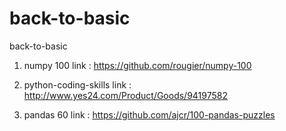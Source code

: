 # back-to-basic
back-to-basic

01. numpy 100
link : https://github.com/rougier/numpy-100


02. python-coding-skills
link : http://www.yes24.com/Product/Goods/94197582


03. pandas 60
link : https://github.com/ajcr/100-pandas-puzzles